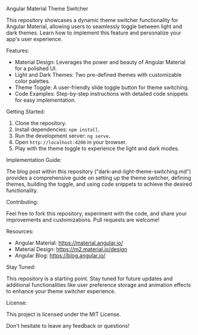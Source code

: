 Angular Material Theme Switcher

This repository showcases a dynamic theme switcher functionality for Angular Material, allowing users to seamlessly toggle between light and dark themes. Learn how to implement this feature and personalize your app's user experience.

Features:

-   Material Design: Leverages the power and beauty of Angular Material for a polished UI.
-   Light and Dark Themes: Two pre-defined themes with customizable color palettes.
-   Theme Toggle: A user-friendly slide toggle button for theme switching.
-   Code Examples: Step-by-step instructions with detailed code snippets for easy implementation.

Getting Started:

1.  Clone the repository.
2.  Install dependencies: `npm install`.
3.  Run the development server: `ng serve`.
4.  Open `http://localhost:4200` in your browser.
5.  Play with the theme toggle to experience the light and dark modes.

Implementation Guide:

The blog post within this repository ("dark-and-light-theme-switching.md") provides a comprehensive guide on setting up the theme switcher, defining themes, building the toggle, and using code snippets to achieve the desired functionality.

Contributing:

Feel free to fork this repository, experiment with the code, and share your improvements and customizations. Pull requests are welcome!

Resources:

-   Angular Material: <https://material.angular.io/>
-   Material Design: <https://m2.material.io/design>
-   Angular Blog: <https://blog.angular.io/>

Stay Tuned:

This repository is a starting point. Stay tuned for future updates and additional functionalities like user preference storage and animation effects to enhance your theme switcher experience.

License:

This project is licensed under the MIT License.

Don't hesitate to leave any feedback or questions!